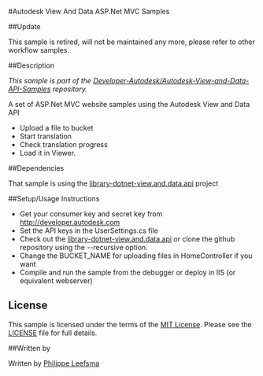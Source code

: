 #Autodesk View And Data ASP.Net MVC Samples

##Update

This sample is retired, will not be maintained any more, please refer to other workflow samples.

##Description

*This sample is part of the [Developer-Autodesk/Autodesk-View-and-Data-API-Samples](https://github.com/Developer-Autodesk/autodesk-view-and-data-api-samples) repository.*

A set of ASP.Net MVC website samples using the Autodesk View and Data API

* Upload a file to bucket
* Start translation
* Check translation progress
* Load it in Viewer. 

##Dependencies

That sample is using the [library-dotnet-view.and.data.api](https://github.com/Developer-Autodesk/library-dotnet-view.and.data.api) project



##Setup/Usage Instructions

* Get your consumer key and secret key from http://developer.autodesk.com
* Set the API keys in the UserSettings.cs file
* Check out the [library-dotnet-view.and.data.api](https://github.com/Developer-Autodesk/library-dotnet-view.and.data.api) or clone the github repository using the --recursive option.
* Change the BUCKET_NAME for uploading files in HomeController if you want
* Compile and run the sample from the debugger or deploy in IIS (or equivalent webserver)

## License

This sample is licensed under the terms of the [MIT License](http://opensource.org/licenses/MIT). Please see the [LICENSE](LICENSE) file for full details.

##Written by 

Written by [Philippe Leefsma](http://adndevblog.typepad.com/cloud_and_mobile/philippe-leefsma.html)   



